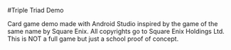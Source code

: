 #Triple Triad Demo

Card game demo made with Android Studio inspired by the game of the same name by Square Enix.
All copyrights go to Square Enix Holdings Ltd.
This is NOT a full game but just a school proof of concept.